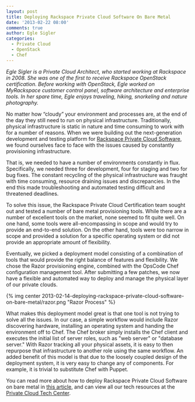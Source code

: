```yaml
---
layout: post
title: Deploying Rackspace Private Cloud Software On Bare Metal
date: '2013-02-22 08:00'
comments: true
author: Egle Sigler
categories:
  - Private Cloud
  - OpenStack
  - Chef
---
```

_Egle Sigler is a Private Cloud Architect, who started working at Rackspace in 2008. She was one of the first to receive Rackspace OpenStack certification. Before working with OpenStack, Egle worked on MyRackspace customer control panel, software architecture and enterprise tools. In her spare time, Egle enjoys traveling, hiking, snorkeling and nature photography._

No matter how “cloudy” your environment and processes are, at the end of the day they still need to run on physical infrastructure. Traditionally, physical infrastructure is static in nature and time consuming to work with for a number of reasons. When we were building out the next-generation development and testing platform for [Rackspace Private Cloud Software](http://www.rackspace.com/cloud/private/openstack_software/), we found ourselves face to face with the issues caused by constantly provisioning infrastructure.
<!-- more -->
That is, we needed to have a number of environments constantly in flux. Specifically, we needed three for development, four for staging and two for bug fixes. The constant recycling of the physical infrastructure was fraught with time consuming, resource draining issues and discrepancies. In the end this made troubleshooting and automated testing difficult and threatened deadlines.

To solve this issue, the Rackspace Private Cloud Certification team sought out and tested a number of bare metal provisioning tools. While there are a number of excellent tools on the market, none seemed to fit quite well. On one hand, some tools were all-encompassing in scope and would try to provide an end-to-end solution. On the other hand, tools were too narrow in scope and provided a solution for a specific operating system or did not provide an appropriate amount of flexibility.

Eventually, we picked a deployment model consisting of a combination of tools that would provide the right balance of features and flexibility. We chose the Razor provisioning engine, combined with the OpsCode Chef configuration management tool. After submitting a few patches, we now have a flexible and automated way to deploy and manage the physical layer of our private clouds.

{% img center 2013-02-14-deploying-rackspace-private-cloud-software-on-bare-metal/razor.png "Razor Process" %}

What makes this deployment model great is that one tool is not trying to solve all the issues. In our case, a simple workflow would include Razor discovering hardware, installing an operating system and handing the environment off to Chef. The Chef broker simply installs the Chef client and executes the initial list of server roles, such as "web server" or "database server." With Razor tracking all your physical assets, it is easy to then repurpose that infrastructure to another role using the same workflow. An added benefit of this model is that due to the loosely coupled design of the deployment system, it is very easy to change any of components. For example, it is trivial to substitute Chef with Puppet. 

You can read more about how to deploy Rackspace Private Cloud Software on bare metal in [this article](http://www.rackspace.com/knowledge_center/article/bare-metal-to-rackspace-private-cloud), and can view all our tech resources at the [Private Cloud Tech Center](http://www.rackspace.com/knowledge_center/article/private-cloud-tech-resources).
